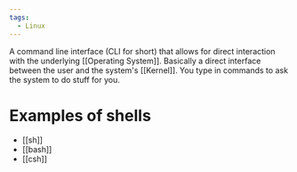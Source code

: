 ```yaml
---
tags:
  - Linux
---
```

A command line interface (CLI for short) that allows for direct interaction with the underlying [[Operating System]].
Basically a direct interface between the user and the system's [[Kernel]]. You type in commands to ask the system to do stuff for you.
# Examples of shells
- [[sh]]
- [[bash]]
- [[csh]]